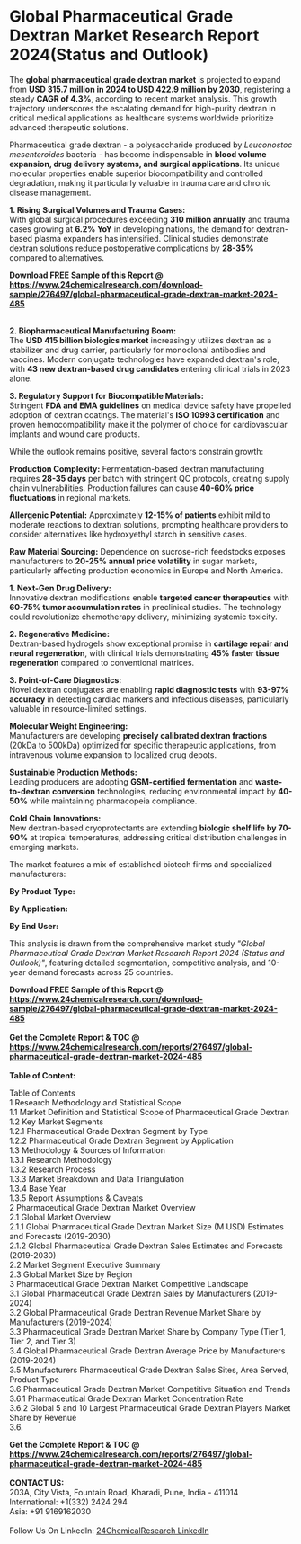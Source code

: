 <h1>Global Pharmaceutical Grade Dextran Market Research Report 2024(Status and Outlook)</h1><p>The <strong>global pharmaceutical grade dextran market</strong> is projected to expand from <strong>USD 315.7 million in 2024 to USD 422.9 million by 2030</strong>, registering a steady <strong>CAGR of 4.3%</strong>, according to recent market analysis. This growth trajectory underscores the escalating demand for high-purity dextran in critical medical applications as healthcare systems worldwide prioritize advanced therapeutic solutions.</p><p>Pharmaceutical grade dextran - a polysaccharide produced by <em>Leuconostoc mesenteroides</em> bacteria - has become indispensable in <strong>blood volume expansion, drug delivery systems, and surgical applications</strong>. Its unique molecular properties enable superior biocompatibility and controlled degradation, making it particularly valuable in trauma care and chronic disease management.</p><p><strong>1. Rising Surgical Volumes and Trauma Cases:</strong><br>
With global surgical procedures exceeding <strong>310 million annually</strong> and trauma cases growing at <strong>6.2% YoY</strong> in developing nations, the demand for dextran-based plasma expanders has intensified. Clinical studies demonstrate dextran solutions reduce postoperative complications by <strong>28-35%</strong> compared to alternatives.</p><div><b>Download FREE Sample of this Report @ 
            <a href="https://www.24chemicalresearch.com/download-sample/276497/global-pharmaceutical-grade-dextran-market-2024-485">
            https://www.24chemicalresearch.com/download-sample/276497/global-pharmaceutical-grade-dextran-market-2024-485</a></b></div><br><p><strong>2. Biopharmaceutical Manufacturing Boom:</strong><br>
The <strong>USD 415 billion biologics market</strong> increasingly utilizes dextran as a stabilizer and drug carrier, particularly for monoclonal antibodies and vaccines. Modern conjugate technologies have expanded dextran's role, with <strong>43 new dextran-based drug candidates</strong> entering clinical trials in 2023 alone.</p><p><strong>3. Regulatory Support for Biocompatible Materials:</strong><br>
Stringent <strong>FDA and EMA guidelines</strong> on medical device safety have propelled adoption of dextran coatings. The material's <strong>ISO 10993 certification</strong> and proven hemocompatibility make it the polymer of choice for cardiovascular implants and wound care products.</p><p>While the outlook remains positive, several factors constrain growth:</p><p><strong>Production Complexity:</strong> Fermentation-based dextran manufacturing requires <strong>28-35 days</strong> per batch with stringent QC protocols, creating supply chain vulnerabilities. Production failures can cause <strong>40-60% price fluctuations</strong> in regional markets.</p><p><strong>Allergenic Potential:</strong> Approximately <strong>12-15% of patients</strong> exhibit mild to moderate reactions to dextran solutions, prompting healthcare providers to consider alternatives like hydroxyethyl starch in sensitive cases.</p><p><strong>Raw Material Sourcing:</strong> Dependence on sucrose-rich feedstocks exposes manufacturers to <strong>20-25% annual price volatility</strong> in sugar markets, particularly affecting production economics in Europe and North America.</p><p><strong>1. Next-Gen Drug Delivery:</strong><br>
Innovative dextran modifications enable <strong>targeted cancer therapeutics</strong> with <strong>60-75% tumor accumulation rates</strong> in preclinical studies. The technology could revolutionize chemotherapy delivery, minimizing systemic toxicity.</p><p><strong>2. Regenerative Medicine:</strong><br>
Dextran-based hydrogels show exceptional promise in <strong>cartilage repair and neural regeneration</strong>, with clinical trials demonstrating <strong>45% faster tissue regeneration</strong> compared to conventional matrices.</p><p><strong>3. Point-of-Care Diagnostics:</strong><br>
Novel dextran conjugates are enabling <strong>rapid diagnostic tests</strong> with <strong>93-97% accuracy</strong> in detecting cardiac markers and infectious diseases, particularly valuable in resource-limited settings.</p><p><strong>Molecular Weight Engineering:</strong><br>
	Manufacturers are developing <strong>precisely calibrated dextran fractions</strong> (20kDa to 500kDa) optimized for specific therapeutic applications, from intravenous volume expansion to localized drug depots.</p><p><strong>Sustainable Production Methods:</strong><br>
	Leading producers are adopting <strong>GSM-certified fermentation</strong> and <strong>waste-to-dextran conversion</strong> technologies, reducing environmental impact by <strong>40-50%</strong> while maintaining pharmacopeia compliance.</p><p><strong>Cold Chain Innovations:</strong><br>
	New dextran-based cryoprotectants are extending <strong>biologic shelf life by 70-90%</strong> at tropical temperatures, addressing critical distribution challenges in emerging markets.</p><p>The market features a mix of established biotech firms and specialized manufacturers:</p><p><strong>By Product Type:</strong></p><p><strong>By Application:</strong></p><p><strong>By End User:</strong></p><p>This analysis is drawn from the comprehensive market study <em>"Global Pharmaceutical Grade Dextran Market Research Report 2024 (Status and Outlook)"</em>, featuring detailed segmentation, competitive analysis, and 10-year demand forecasts across 25 countries.</p><div><b>Download FREE Sample of this Report @ 
            <a href="https://www.24chemicalresearch.com/download-sample/276497/global-pharmaceutical-grade-dextran-market-2024-485">
            https://www.24chemicalresearch.com/download-sample/276497/global-pharmaceutical-grade-dextran-market-2024-485</a></b></div><br><div><b>Get the Complete Report & TOC @ 
            <a href="https://www.24chemicalresearch.com/reports/276497/global-pharmaceutical-grade-dextran-market-2024-485">
            https://www.24chemicalresearch.com/reports/276497/global-pharmaceutical-grade-dextran-market-2024-485</a></b></div><br>
            <b>Table of Content:</b><p>Table of Contents<br />
1 Research Methodology and Statistical Scope<br />
1.1 Market Definition and Statistical Scope of Pharmaceutical Grade Dextran<br />
1.2 Key Market Segments<br />
1.2.1 Pharmaceutical Grade Dextran Segment by Type<br />
1.2.2 Pharmaceutical Grade Dextran Segment by Application<br />
1.3 Methodology & Sources of Information<br />
1.3.1 Research Methodology<br />
1.3.2 Research Process<br />
1.3.3 Market Breakdown and Data Triangulation<br />
1.3.4 Base Year<br />
1.3.5 Report Assumptions & Caveats<br />
2 Pharmaceutical Grade Dextran Market Overview<br />
2.1 Global Market Overview<br />
2.1.1 Global Pharmaceutical Grade Dextran Market Size (M USD) Estimates and Forecasts (2019-2030)<br />
2.1.2 Global Pharmaceutical Grade Dextran Sales Estimates and Forecasts (2019-2030)<br />
2.2 Market Segment Executive Summary<br />
2.3 Global Market Size by Region<br />
3 Pharmaceutical Grade Dextran Market Competitive Landscape<br />
3.1 Global Pharmaceutical Grade Dextran Sales by Manufacturers (2019-2024)<br />
3.2 Global Pharmaceutical Grade Dextran Revenue Market Share by Manufacturers (2019-2024)<br />
3.3 Pharmaceutical Grade Dextran Market Share by Company Type (Tier 1, Tier 2, and Tier 3)<br />
3.4 Global Pharmaceutical Grade Dextran Average Price by Manufacturers (2019-2024)<br />
3.5 Manufacturers Pharmaceutical Grade Dextran Sales Sites, Area Served, Product Type<br />
3.6 Pharmaceutical Grade Dextran Market Competitive Situation and Trends<br />
3.6.1 Pharmaceutical Grade Dextran Market Concentration Rate<br />
3.6.2 Global 5 and 10 Largest Pharmaceutical Grade Dextran Players Market Share by Revenue<br />
3.6.</p><div><b>Get the Complete Report & TOC @ 
            <a href="https://www.24chemicalresearch.com/reports/276497/global-pharmaceutical-grade-dextran-market-2024-485">
            https://www.24chemicalresearch.com/reports/276497/global-pharmaceutical-grade-dextran-market-2024-485</a></b></div><br><b>CONTACT US:</b><br>
            203A, City Vista, Fountain Road, Kharadi, Pune, India - 411014<br>
            International: +1(332) 2424 294<br>
            Asia: +91 9169162030 <br><br>
            Follow Us On LinkedIn: <a href="https://www.linkedin.com/company/24chemicalresearch/">24ChemicalResearch LinkedIn</a>